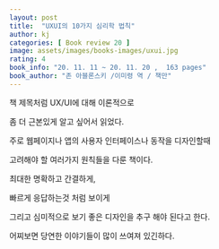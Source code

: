 ```yaml
---
layout: post
title:  "UXUI의 10가지 심리학 법칙"
author: kj
categories: [ Book review 20 ]
image: assets/images/books-images/uxui.jpg
rating: 4
book_info: "20. 11. 11 ~ 20. 11. 20 ,  163 pages"
book_author: "존 아블론스키 /이미령 역 / 책만"
---
```

책 제목처럼 UX/UI에 대해 이론적으로

좀 더 근본있게 알고 싶어서 읽었다.

주로 웹페이지나 앱의 사용자 인터페이스나 동작을 디자인할때

고려해야 할 여러가지 원칙들을 다룬 책이다.

최대한 명확하고 간결하게,

빠르게 응답하는것 처럼 보이게

그리고 심미적으로 보기 좋은 디자인을 추구 해야 된다고 한다.

어찌보면 당연한 이야기들이 많이 쓰여져 있긴하다.


